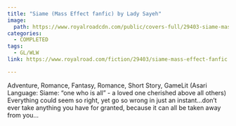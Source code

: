 ```yaml
---
title: "Siame (Mass Effect fanfic) by Lady Sayeh"
image:
  path: https://www.royalroadcdn.com/public/covers-full/29403-siame-mass-effect-fanfic.jpg
categories:
  - COMPLETED
tags:
  - GL/WLW
link: https://www.royalroad.com/fiction/29403/siame-mass-effect-fanfic

---
```

Adventure, Romance, Fantasy, Romance, Short Story, GameLit (Asari Language: Siame: “one who is all” - a loved one cherished above all others)
Everything could seem so right, yet go so wrong in just an instant...don’t ever take anything you have for granted, because it can all be taken away from you…

